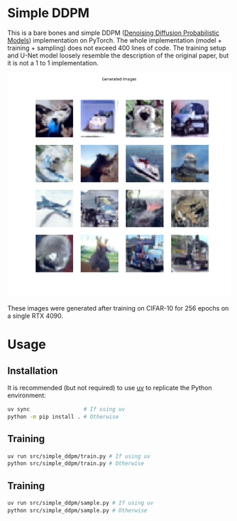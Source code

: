 # Simple DDPM

This is a bare bones and simple DDPM ([Denoising Diffusion Probabilistic Models](https://arxiv.org/abs/2006.11239)) implementation on PyTorch. The whole implementation (model + training + sampling) does not exceed 400 lines of code. The training setup and U-Net model loosely resemble the description of the original paper, but it is not a 1 to 1 implementation.

![Predictions on CIFAR-10](./media/cifar-10-predicted.png)

These images were generated after training on CIFAR-10 for 256 epochs on a single RTX 4090.

# Usage

## Installation

It is recommended (but not required) to use [uv](https://github.com/astral-sh/uv) to replicate the Python environment:

```bash
uv sync                 # If using uv
python -m pip install . # Otherwise
```

## Training

```bash
uv run src/simple_ddpm/train.py # If using uv
python src/simple_ddpm/train.py # Otherwise
```
## Training

```bash
uv run src/simple_ddpm/sample.py # If using uv
python src/simple_ddpm/sample.py # Otherwise
```

